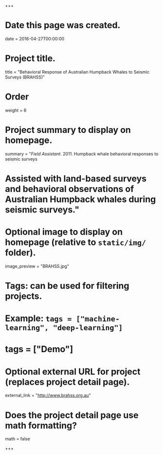 +++
# Date this page was created.
date = 2016-04-27T00:00:00

# Project title.
title = "Behavioral Response of Australian Humpback Whales to Seismic Surveys (BRAHSS)"

# Order
weight = 6

# Project summary to display on homepage.
summary = "*Field Assistant*. 2011. Humpback whale behavioral responses to seismic surveys
# Assisted with land-based surveys and behavioral observations of Australian Humpback whales during seismic surveys."

# Optional image to display on homepage (relative to `static/img/` folder).
image_preview = "BRAHSS.jpg"

# Tags: can be used for filtering projects.
# Example: `tags = ["machine-learning", "deep-learning"]`
# tags = ["Demo"]

# Optional external URL for project (replaces project detail page).
external_link = "http://www.brahss.org.au"

# Does the project detail page use math formatting?
math = false

+++

